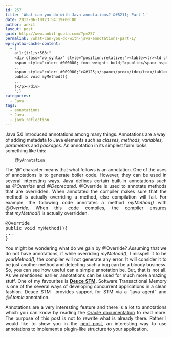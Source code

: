 ```yaml
---
id: 257
title: 'What can you do with Java annotations? &#8211; Part 1'
date: 2013-06-10T23:54:19+00:00
author: ankit
layout: post
guid: http://www.ankit-gupta.com/?p=257
permalink: /what-can-you-do-with-java-annotations-part-1/
wp-syntax-cache-content:
  - |
    a:1:{i:1;s:563:"
    <div class="wp_syntax" style="position:relative;"><table><tr><td class="code"><pre class="java" style="font-family:monospace;">@Override
    <span style="color: #000000; font-weight: bold;">public</span> <span style="color: #000066; font-weight: bold;">void</span> myMethod<span style="color: #009900;">&#40;</span><span style="color: #009900;">&#41;</span><span style="color: #009900;">&#123;</span>
    ...
    <span style="color: #009900;">&#125;</span></pre></td></tr></table><p class="theCode" style="display:none;">@Override
    public void myMethod(){
    ...
    }</p></div>
    ";}
categories:
  - Java
tags:
  - annotations
  - Java
  - java reflection
---
```

Java 5.0 introduced annotations among many things. Annotations are a way of adding metadata to Java elements such as _classes, methods, variables, parameters_ and _packages._ An annotation in its simplest form looks something like this:

<p style="padding-left: 30px;">
  <code>@MyAnnotation</code>
</p>

<p style="text-align: justify;">
  The &#8216;@&#8217; character means that what follows is an annotation. One of the uses of annotations is to generate boiler code. However, they can be used in several interesting ways. Java defines certain built-in annotations such as <em>@Override </em>and <em>@Deprecated</em>. @Override is used to annotate methods that are overridden. When annotated the compiler makes sure that the method is actually overriding a method, else compilation will fail. For example, the following code annotates a method <em>myMethod()</em> with @<em>Override. </em>When this code compiles, the compiler ensures that <em>myMethod() </em>is actually overridden.
</p>

<pre lang="java">@Override
public void myMethod(){
...
}</pre>

<p style="text-align: justify;">
  You might be wondering what do we gain by @Override? Assuming that we do not have annotations, if while overriding <em>myMethod()</em>, I misspell it to be <em>yourMethod(), </em>the compiler will not generate any error. It will consider it to be just another method and detecting such a bug can be a bloody business. So, you can see how useful can a simple annotation be. But, that is not all. As we mentioned earlier, annotations can be used for much more amazing stuff. One of my favourites is <strong><a href="https://sites.google.com/site/deucestm/">Deuce STM</a>. </strong>Software Transactional Memory is one of the several ways of developing concurrent applications in a clean fashion. Deuce STM  provides support for STM via a &#8220;java agent&#8221; and @<em>Atomic </em>annotation.
</p>

<p style="text-align: justify;">
  Annotations are a very interesting feature and there is a lot to annotations which you can know by reading the <a href="http://docs.oracle.com/javase/tutorial/java/annotations/index.html">Oracle documentation</a> to read more. The purpose of this post is not to rewrite what is already there. Rather I would like to show you in the <a title="What can you do with Java annotations? – Part 2" href="http://www.ankit-gupta.com/what-can-you-do-with-java-annotations-part-2/">next post</a>, an interesting way to use annotations to implement a plugin-like structure to your application.
</p>